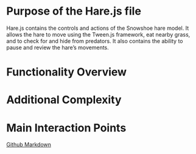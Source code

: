 # Purpose of the Hare.js file
Hare.js contains the controls and actions of the Snowshoe hare model. It allows the hare to move using the Tween.js framework, eat nearby grass, and to check for and hide from predators. It also contains the ability to pause and review the hare’s movements. 
<!-- This is where you discuss why this file exists, how it works with the system, and what it is -->

# Functionality Overview

<!-- Put in information about how the file or class works, if it has a complex flow, what it's doing over time in the simulation, etc -->

# Additional Complexity

<!-- Some files have additional behavior defined outside them that might need explaining, like how a tree gets thirsty -->

# Main Interaction Points

<!-- Focus on where this file / class is used, which will help isolate where to look if it breaks -->

[Github Markdown](https://github.com/adam-p/markdown-here/wiki/Markdown-Cheatsheet)